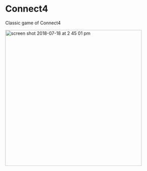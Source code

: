 # Connect4
Classic game of Connect4

<img width="430" alt="screen shot 2018-07-18 at 2 45 01 pm" src="https://user-images.githubusercontent.com/36465607/42909539-6193e1ac-8a99-11e8-9255-2bd58592c6dc.png">
